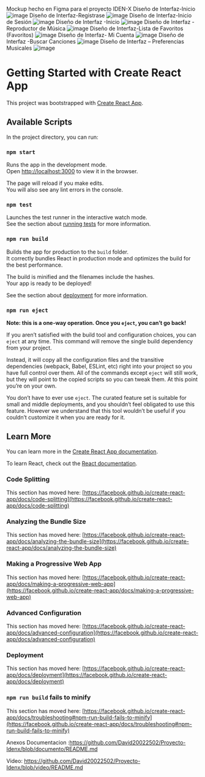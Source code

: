 
Mockup hecho en Figma para el proyecto IDEN-X
Diseño de Interfaz-Inicio
![image](https://user-images.githubusercontent.com/65981417/134423007-a78813c0-28d4-4135-9ee1-823bd91cc97c.png)
Diseño de Interfaz-Registrase
![image](https://user-images.githubusercontent.com/65981417/134423297-024aad94-13ea-4ae7-bf39-75f1bf01845f.png)
Diseño de Interfaz-Inicio de Sesión
![image](https://user-images.githubusercontent.com/65981417/134423313-6f089622-4fcd-4ef0-895b-31069161be49.png)
Diseño de Interfaz -Inicio
![image](https://user-images.githubusercontent.com/65981417/134423326-3a2d0219-ed61-42cc-ae58-74575b5cb7c4.png)
Diseño de Interfaz -Reproductor de Música
![image](https://user-images.githubusercontent.com/65981417/134423352-2d8d9bd0-4b1f-4457-ab06-9c2e5f92dcc7.png)
Diseño de Interfaz-Lista de Favoritos (Favoritos)
![image](https://user-images.githubusercontent.com/65981417/134423376-72c124a0-1682-4348-a2b0-6344a7f8d8ac.png)
Diseño de Interfaz- Mi Cuenta
![image](https://user-images.githubusercontent.com/65981417/134423407-64c923c4-fdce-4cdb-ba22-0f02785717ac.png)
Diseño de Interfaz -Buscar Canciones
![image](https://user-images.githubusercontent.com/65981417/134423437-3dcdfb07-a4fc-4ffe-889b-531ec7e0d793.png)
Diseño de Interfaz – Preferencias Musicales
![image](https://user-images.githubusercontent.com/65981417/134423450-62bd2b49-8d72-4806-9fb3-06cca0658c29.png)



# Getting Started with Create React App

This project was bootstrapped with [Create React App](https://github.com/facebook/create-react-app).

## Available Scripts

In the project directory, you can run:

### `npm start`

Runs the app in the development mode.\
Open [http://localhost:3000](http://localhost:3000) to view it in the browser.

The page will reload if you make edits.\
You will also see any lint errors in the console.

### `npm test`

Launches the test runner in the interactive watch mode.\
See the section about [running tests](https://facebook.github.io/create-react-app/docs/running-tests) for more information.

### `npm run build`

Builds the app for production to the `build` folder.\
It correctly bundles React in production mode and optimizes the build for the best performance.

The build is minified and the filenames include the hashes.\
Your app is ready to be deployed!

See the section about [deployment](https://facebook.github.io/create-react-app/docs/deployment) for more information.

### `npm run eject`

**Note: this is a one-way operation. Once you `eject`, you can’t go back!**

If you aren’t satisfied with the build tool and configuration choices, you can `eject` at any time. This command will remove the single build dependency from your project.

Instead, it will copy all the configuration files and the transitive dependencies (webpack, Babel, ESLint, etc) right into your project so you have full control over them. All of the commands except `eject` will still work, but they will point to the copied scripts so you can tweak them. At this point you’re on your own.

You don’t have to ever use `eject`. The curated feature set is suitable for small and middle deployments, and you shouldn’t feel obligated to use this feature. However we understand that this tool wouldn’t be useful if you couldn’t customize it when you are ready for it.

## Learn More

You can learn more in the [Create React App documentation](https://facebook.github.io/create-react-app/docs/getting-started).

To learn React, check out the [React documentation](https://reactjs.org/).

### Code Splitting

This section has moved here: [https://facebook.github.io/create-react-app/docs/code-splitting](https://facebook.github.io/create-react-app/docs/code-splitting)

### Analyzing the Bundle Size

This section has moved here: [https://facebook.github.io/create-react-app/docs/analyzing-the-bundle-size](https://facebook.github.io/create-react-app/docs/analyzing-the-bundle-size)

### Making a Progressive Web App

This section has moved here: [https://facebook.github.io/create-react-app/docs/making-a-progressive-web-app](https://facebook.github.io/create-react-app/docs/making-a-progressive-web-app)

### Advanced Configuration

This section has moved here: [https://facebook.github.io/create-react-app/docs/advanced-configuration](https://facebook.github.io/create-react-app/docs/advanced-configuration)

### Deployment

This section has moved here: [https://facebook.github.io/create-react-app/docs/deployment](https://facebook.github.io/create-react-app/docs/deployment)

### `npm run build` fails to minify

This section has moved here: [https://facebook.github.io/create-react-app/docs/troubleshooting#npm-run-build-fails-to-minify](https://facebook.github.io/create-react-app/docs/troubleshooting#npm-run-build-fails-to-minify)

Anexos 
Documentacion :https://github.com/David20022502/Proyecto-Idenx/blob/documento/README.md


Video: https://github.com/David20022502/Proyecto-Idenx/blob/video/README.md
